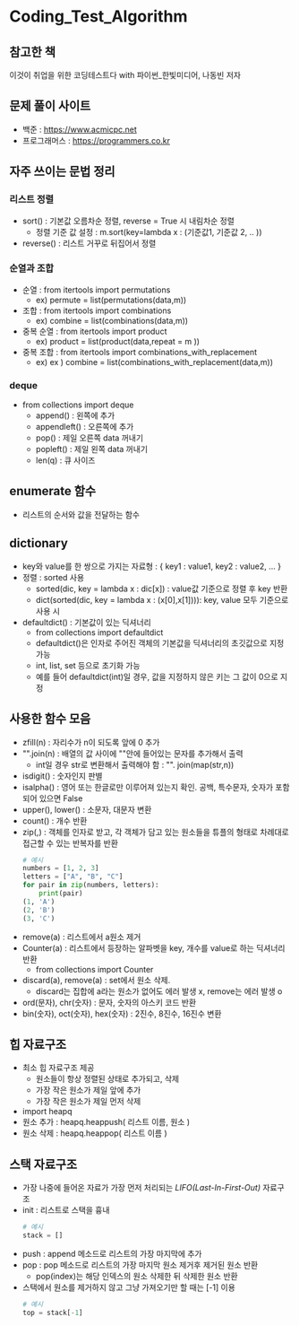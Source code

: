 # Coding_Test_Algorithm

## 참고한 책 
이것이 취업을 위한 코딩테스트다 with 파이썬_한빛미디어, 나동빈 저자 

## 문제 풀이 사이트 
- 백준 : https://www.acmicpc.net
- 프로그래머스 : https://programmers.co.kr

## 자주 쓰이는 문법 정리 

### 리스트 정렬
- sort() : 기본값 오름차순 정렬, reverse = True 시 내림차순 정렬
    + 정렬 기준 값 설정 : m.sort(key=lambda x : (기준값1, 기준값 2, .. ))
- reverse() : 리스트 거꾸로 뒤집어서 정렬

### 순열과 조합 
- 순열 : from itertools import permutations 
    + ex) permute = list(permutations(data,m))
- 조합 : from itertools import combinations
    + ex) combine = list(combinations(data,m))
- 중복 순열 : from itertools import product
    + ex) product = list(product(data,repeat = m ))
- 중복 조합 : from itertools import combinations_with_replacement
    + ex) ex ) combine = list(combinations_with_replacement(data,m))

### deque
- from collections import deque
    + append() : 왼쪽에 추가
    + appendleft() : 오른쪽에 추가 
    + pop() : 제일 오른쪽 data 꺼내기
    + popleft() : 제일 왼쪽 data 꺼내기
    + len(q) : 큐 사이즈 
    
## enumerate 함수 
-  리스트의 순서와 값을 전달하는 함수 

## dictionary 
- key와 value를 한 쌍으로 가지는 자료형 : { key1 : value1, key2 : value2, ... }
- 정렬 : sorted 사용 
    + sorted(dic, key = lambda x : dic[x]) : value값 기준으로 정렬 후 key 반환 
    + dict(sorted(dic, key = lambda x : (x[0],x[1]))): key, value 모두 기준으로 사용 시 
- defaultdict() : 기본값이 있는 딕셔너리 
    + from collections import defaultdict
    + defaultdict()은 인자로 주어진 객체의 기본값을 딕셔너리의 초깃값으로 지정 가능
    + int, list, set 등으로 초기화 가능
    + 예를 들어 defaultdict(int)일 경우, 값을 지정하지 않은 키는 그 값이 0으로 지정 
    
## 사용한 함수 모음 
- zfill(n) : 자리수가 n이 되도록 앞에 0 추가
- "".join(n) : 배열의 값 사이에 ""안에 들어있는 문자를 추가해서 출력 
    + int일 경우 str로 변환해서 출력해야 함 : "". join(map(str,n))
- isdigit() : 숫자인지 판별 
- isalpha() : 영어 또는 한글로만 이루어져 있는지 확인. 공백, 특수문자, 숫자가 포함되어 있으면 False 
- upper(), lower() : 소문자, 대문자 변환 
- count() : 개수 반환 
- zip(,) : 객체를 인자로 받고, 각 객체가 담고 있는 원소들을 튜플의 형태로 차례대로 접근할 수 있는 반복자를 반환 
    ```python
    # 예시 
    numbers = [1, 2, 3]
    letters = ["A", "B", "C"]
    for pair in zip(numbers, letters):
        print(pair)
    (1, 'A')
    (2, 'B')
    (3, 'C')
    ```
- remove(a) : 리스트에서 a원소 제거
- Counter(a) : 리스트에서 등장하는 알파벳을 key, 개수를 value로 하는 딕셔너리 반환 
    + from collections import Counter
- discard(a), remove(a) : set에서 원소 삭제.
    + discard는 집합에 a라는 원소가 없어도 에러 발생 x, remove는 에러 발생 o 
- ord(문자), chr(숫자) : 문자, 숫자의 아스키 코드 반환 
- bin(숫자), oct(숫자), hex(숫자) : 2진수, 8진수, 16진수 변환

## 힙 자료구조
- 최소 힙 자료구조 제공 
    + 원소들이 항상 정렬된 상태로 추가되고, 삭제 
    + 가장 작은 원소가 제일 앞에 추가
    + 가장 작은 원소가 제일 먼저 삭제 
- import heapq
- 원소 추가 : heapq.heappush( 리스트 이름, 원소 )
- 원소 삭제 : heapq.heappop( 리스트 이름 ) 

## 스택 자료구조 
- 가장 나중에 들어온 자료가 가장 먼저 처리되는 *LIFO(Last-In-First-Out)* 자료구조 
- init : 리스트로 스택을 흉내 
    ```python
    # 예시 
    stack = []
    ```
- push : append 메소드로 리스트의 가장 마지막에 추가 
- pop : pop 메소드로 리스트의 가장 마지막 원소 제거후 제거된 원소 반환 
    + pop(index)는 해당 인덱스의 원소 삭제한 뒤 삭제한 원소 반환 
- 스택에서 원소를 제거하지 않고 그냥 가져오기만 할 때는 [-1] 이용 
    ```python
    # 예시 
    top = stack[-1]
    ```